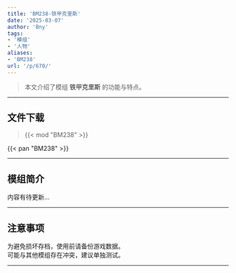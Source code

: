 ```yaml
---
title: 'BM238-铁甲克里斯'
date: '2025-03-07'
author: 'Bny'
tags:
- '模组'
- '人物'
aliases:
- 'BM238'
url: '/p/670/'
---
```


> 本文介绍了模组 **铁甲克里斯** 的功能与特点。

---

## 文件下载  

> {{< mod "BM238" >}}  

{{< pan "BM238" >}}  

---

## 模组简介

>  
内容有待更新...  

---

## 注意事项

>  
为避免损坏存档，使用前请备份游戏数据。  
可能与其他模组存在冲突，建议单独测试。  

---

